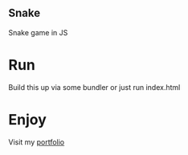 ## Snake

Snake game in JS

# Run

Build this up via some bundler or just run index.html

# Enjoy

Visit my [portfolio](https://dk-portfolio-509ea.web.app)
